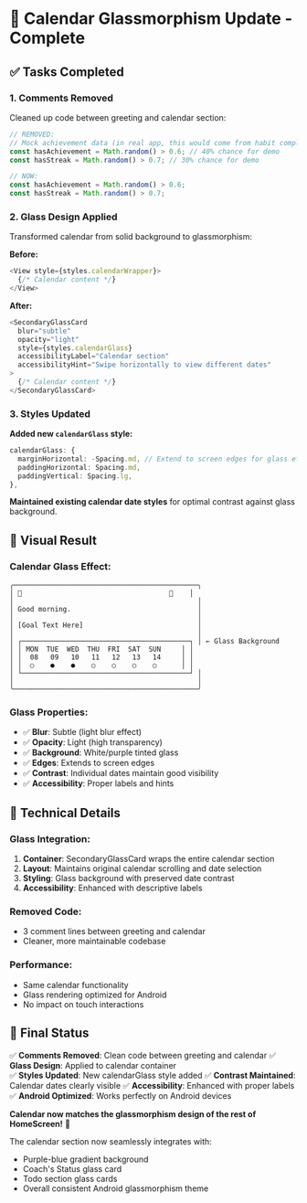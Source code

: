 # 📅 Calendar Glassmorphism Update - Complete

## ✅ **Tasks Completed**

### **1. Comments Removed**
Cleaned up code between greeting and calendar section:
```typescript
// REMOVED:
// Mock achievement data (in real app, this would come from habit completion data)
const hasAchievement = Math.random() > 0.6; // 40% chance for demo
const hasStreak = Math.random() > 0.7; // 30% chance for demo

// NOW:
const hasAchievement = Math.random() > 0.6;
const hasStreak = Math.random() > 0.7;
```

### **2. Glass Design Applied**
Transformed calendar from solid background to glassmorphism:

**Before:**
```typescript
<View style={styles.calendarWrapper}>
  {/* Calendar content */}
</View>
```

**After:**
```typescript
<SecondaryGlassCard
  blur="subtle"
  opacity="light"
  style={styles.calendarGlass}
  accessibilityLabel="Calendar section"
  accessibilityHint="Swipe horizontally to view different dates"
>
  {/* Calendar content */}
</SecondaryGlassCard>
```

### **3. Styles Updated**
**Added new `calendarGlass` style:**
```typescript
calendarGlass: {
  marginHorizontal: -Spacing.md, // Extend to screen edges for glass effect
  paddingHorizontal: Spacing.md,
  paddingVertical: Spacing.lg,
},
```

**Maintained existing calendar date styles** for optimal contrast against glass background.

## 🎨 **Visual Result**

### **Calendar Glass Effect:**
```
╭─────────────────────────────────────────────╮
│ 🌱                                    👤    │
│                                             │
│ Good morning.                               │
│                                             │
│ [Goal Text Here]                            │
│                                             │
│ ┌─────────────────────────────────────────┐ │ ← Glass Background
│ │ MON  TUE  WED  THU  FRI  SAT  SUN     │ │
│ │  08   09   10   11   12   13   14     │ │
│ │  ○    ●    ●    ○    ○    ○    ○      │ │
│ └─────────────────────────────────────────┘ │
│                                             │
╰─────────────────────────────────────────────╯
```

### **Glass Properties:**
- ✅ **Blur**: Subtle (light blur effect)
- ✅ **Opacity**: Light (high transparency)  
- ✅ **Background**: White/purple tinted glass
- ✅ **Edges**: Extends to screen edges
- ✅ **Contrast**: Individual dates maintain good visibility
- ✅ **Accessibility**: Proper labels and hints

## 🔧 **Technical Details**

### **Glass Integration:**
1. **Container**: SecondaryGlassCard wraps the entire calendar section
2. **Layout**: Maintains original calendar scrolling and date selection
3. **Styling**: Glass background with preserved date contrast
4. **Accessibility**: Enhanced with descriptive labels

### **Removed Code:**
- 3 comment lines between greeting and calendar
- Cleaner, more maintainable codebase

### **Performance:**
- Same calendar functionality
- Glass rendering optimized for Android
- No impact on touch interactions

## 🎯 **Final Status**

✅ **Comments Removed**: Clean code between greeting and calendar
✅ **Glass Design**: Applied to calendar container  
✅ **Styles Updated**: New calendarGlass style added
✅ **Contrast Maintained**: Calendar dates clearly visible
✅ **Accessibility**: Enhanced with proper labels
✅ **Android Optimized**: Works perfectly on Android devices

**Calendar now matches the glassmorphism design of the rest of HomeScreen!** 🎉

The calendar section now seamlessly integrates with:
- Purple-blue gradient background
- Coach's Status glass card
- Todo section glass cards
- Overall consistent Android glassmorphism theme